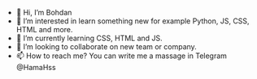 - 👋 Hi, I’m Bohdan
- 👀 I’m interested in learn something new for example Python, JS, CSS, HTML and more.
- 🌱 I’m currently learning CSS, HTML and JS.
- 💞️ I’m looking to collaborate on new team or company.
- 📫 How to reach me? You can write me a massage in Telegram @HamaHss

<!---
HamaHs/HamaHs is a ✨ special ✨ repository because its `README.md` (this file) appears on your GitHub profile.
You can click the Preview link to take a look at your changes.
--->
